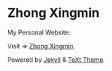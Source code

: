 # Zhong Xingmin

My Personal Website:

Visit => [Zhong Xingmin](https://zhongxingmin.github.io).

Powered by [Jekyll](http://jekyllrb.com/) & [TeXt Theme](https://github.com/kitian616/jekyll-TeXt-theme).